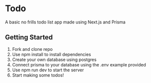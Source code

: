 # Todo

A basic no frills todo list app made using Next.js and Prisma

## Getting Started

1. Fork and clone repo
2. Use npm install to install dependencies
3. Create your own database using postgres
4. Connect prisma to your database using the .env example provided
5. Use npm run dev to start the server
6. Start making some todos!
